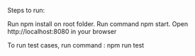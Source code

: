 Steps to run:

Run npm install on root folder.
Run command npm start.
Open http://localhost:8080 in your browser

To run test cases, run command : npm run test
